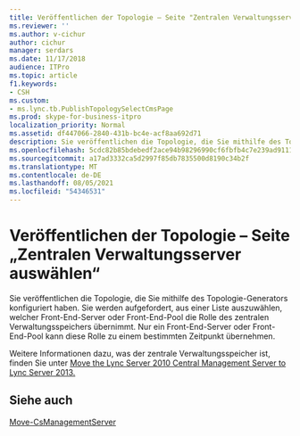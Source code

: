 ```yaml
---
title: Veröffentlichen der Topologie – Seite "Zentralen Verwaltungsserver auswählen"
ms.reviewer: ''
ms.author: v-cichur
author: cichur
manager: serdars
ms.date: 11/17/2018
audience: ITPro
ms.topic: article
f1.keywords:
- CSH
ms.custom:
- ms.lync.tb.PublishTopologySelectCmsPage
ms.prod: skype-for-business-itpro
localization_priority: Normal
ms.assetid: df447066-2840-431b-bc4e-acf8aa692d71
description: Sie veröffentlichen die Topologie, die Sie mithilfe des Topologie-Generators konfiguriert haben. Sie werden aufgefordert, aus einer Liste auszuwählen, welcher Front-End-Server oder Front-End-Pool die Rolle des zentralen Verwaltungsspeichers übernimmt. Nur ein Front-End-Server oder Front-End-Pool kann diese Rolle zu einem bestimmten Zeitpunkt übernehmen.
ms.openlocfilehash: 5cdc82b85bdebedf2ace94b98296990cf6fbfb4c7e239ad91116d961e27dfbb6
ms.sourcegitcommit: a17ad3332ca5d2997f85db7835500d8190c34b2f
ms.translationtype: MT
ms.contentlocale: de-DE
ms.lasthandoff: 08/05/2021
ms.locfileid: "54346531"
---
```

# <a name="publish-topology-select-cms-page"></a>Veröffentlichen der Topologie – Seite „Zentralen Verwaltungsserver auswählen“

Sie veröffentlichen die Topologie, die Sie mithilfe des Topologie-Generators konfiguriert haben. Sie werden aufgefordert, aus einer Liste auszuwählen, welcher Front-End-Server oder Front-End-Pool die Rolle des zentralen Verwaltungsspeichers übernimmt. Nur ein Front-End-Server oder Front-End-Pool kann diese Rolle zu einem bestimmten Zeitpunkt übernehmen.

Weitere Informationen dazu, was der zentrale Verwaltungsspeicher ist, finden Sie unter [Move the Lync Server 2010 Central Management Server to Lync Server 2013.](/previous-versions/office/lync-server-2013/move-the-lync-server-2010-central-management-server-to-lync-server-2013)

## <a name="see-also"></a>Siehe auch

[Move-CsManagementServer](/powershell/module/skype/move-csmanagementserver?view=skype-ps)